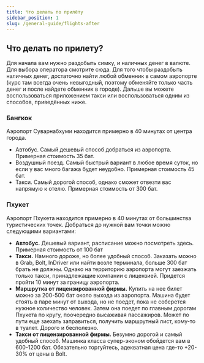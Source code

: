 ```yaml
---
title: Что делать по прилёту
sidebar_position: 1
slug: /general-guide/flights-after
---
```


## Что делать по прилету?

Для начала вам нужно раздобыть симку, и наличных денег в валюте. Для выбора оператора смотрите сюда. Для того чтобы раздобыть наличных денег, достаточно найти любой обменник в самом аэропорте (курс там всегда очень невыгодный, поэтому обменяйте только часть денег и после найдете обменник в городе). Дальше вы можете воспользоваться приложением такси или воспользоваться одним из способов, приведённых ниже.

### Бангкок

Аэропорт Суварнабхуми находится примерно в 40 минутах от центра города.

- Автобус. Самый дешевый способ добраться из аэропорта. Примерная стоимость 35 бат.
- Воздушный поезд. Самый быстрый вариант в любое время суток, но если у вас много багажа будет неудобно. Примерная стоимость 45 бат.
- Такси. Самый дорогой способ, однако сможет отвезти вас напрямую к отелю. Примерная стоимость от 300 бат.

### Пхукет

Аэропорт Пхукета находится примерно в 40 минутах от большинства туристических точек. Добраться до нужной вам точки можно следующими вариантами:
- **Автобус.** Дешевый вариант, расписание можно посмотреть здесь. Примерная стоимость от 100 бат
- **Такси.** Намного дороже, но более удобный способ. Заказать можно в Grab, Bolt, InDriver или найти возле терминала, больше 300 бат брать не должны. Однако на территорию аэропорта могут заезжать только такси, принадлежащие компании с лицензией. Придется пройти 10 минут за границу аэропорта.
- **Маршрутка от лицензированной фирмы.** Купить на нее билет можно за 200-500 бат около выхода из аэропорта. Машина будет стоять в паре минут от выхода, но не поедет, пока не соберется нужное количество человек. Затем она поедет по главным дорогам Пхукета по кругу, поочередно высаживая пассажиров. Может по пути еще заехать заправиться, получить маршрутный лист, кому-то в туалет. Дорого и бесполезно.
- **Такси от лицензированной фирмы.** Безумно дорогой и самый удобный способ. Машинка класса супер-эконом обойдется вам в 600-1200 бат. Обязательно торгуйтесь, адекватная цена где-то +20-30% от цены в Bolt.
